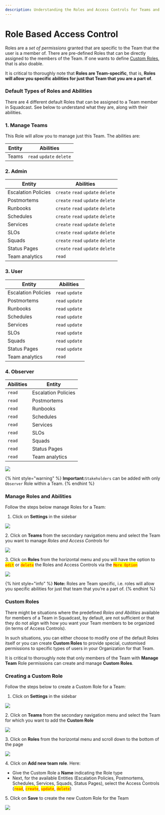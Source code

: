 ```yaml
---
description: Understanding the Roles and Access Controls for Teams and Custom Roles
---
```


# Role Based Access Control

Roles are a _set of permissions_ granted that are specific to the Team that the user is a member of. There are pre-defined Roles that can be directly assigned to the members of the Team. If one wants to define [Custom Roles](role-based-access-control.md#custom-roles), that is also doable.

It is critical to thoroughly note that **Roles are Team-specific**, that is, **Roles will allow you specific abilities for just that Team that you are a part of**.

### Default Types of Roles and Abilities <a href="#default-types-of-roles-and-abilities" id="default-types-of-roles-and-abilities"></a>

There are 4 different default Roles that can be assigned to a Team member in Squadcast. See below to understand what they are, along with their abilities.

### 1. Manage Teams <a href="#1-manage-teams" id="1-manage-teams"></a>

This Role will allow you to manage just this Team. The abilities are:

| Entity | Abilities                |
| ------ | ------------------------ |
| Teams  | `read` `update` `delete` |

### 2. Admin <a href="#2-admin" id="2-admin"></a>

| Entity              | Abilities                         |
| ------------------- | --------------------------------- |
| Escalation Policies | `create` `read` `update` `delete` |
| Postmortems         | `create` `read` `update` `delete` |
| Runbooks            | `create` `read` `update` `delete` |
| Schedules           | `create` `read` `update` `delete` |
| Services            | `create` `read` `update` `delete` |
| SLOs                | `create` `read` `update` `delete` |
| Squads              | `create` `read` `update` `delete` |
| Status Pages        | `create` `read` `update` `delete` |
| Team analytics      | `read`                            |

### 3. User <a href="#3-user" id="3-user"></a>

| Entity              | Abilities       |
| ------------------- | --------------- |
| Escalation Policies | `read` `update` |
| Postmortems         | `read` `update` |
| Runbooks            | `read` `update` |
| Schedules           | `read` `update` |
| Services            | `read` `update` |
| SLOs                | `read` `update` |
| Squads              | `read` `update` |
| Status Pages        | `read` `update` |
| Team analytics      | `read`          |

### 4. Observer <a href="#4-observer" id="4-observer"></a>

| Abilities | Entity              |
| --------- | ------------------- |
| `read`    | Escalation Policies |
| `read`    | Postmortems         |
| `read`    | Runbooks            |
| `read`    | Schedules           |
| `read`    | Services            |
| `read`    | SLOs                |
| `read`    | Squads              |
| `read`    | Status Pages        |
| `read`    | Team analytics      |

![](../.gitbook/assets/rbac\_roles.png)

{% hint style="warning" %}
**Important:**`Stakeholders` can be added with only `Observer` Role within a Team.
{% endhint %}

### Manage Roles and Abilities <a href="#manage-roles-and-abilities" id="manage-roles-and-abilities"></a>

Follow the steps below manage Roles for a Team:

1. Click on **Settings** in the sidebar

![](<../.gitbook/assets/add\_and\_delete\_users\_1 (1) (1) (1) (10) (22).png>)

2\. Click on **Teams** from the secondary navigation menu and select the Team you want to manage _Roles and Access Controls_ for

![](<../.gitbook/assets/add\_and\_delete\_teams\_1 (1) (2) (7).png>)

3\. Click on **Roles** from the horizontal menu and you will have the option to <mark style="color:red;">`edit`</mark> or <mark style="color:red;">`delete`</mark> the Roles and Access Controls via the <mark style="color:red;">`More Option`</mark>

![](../.gitbook/assets/rbac\_2.png)

{% hint style="info" %}
**Note:** Roles are Team specific, i.e. roles will allow you specific abilities for just that team that you’re a part of.
{% endhint %}

### Custom Roles <a href="#custom-roles" id="custom-roles"></a>

There might be situations where the predefined _Roles and Abilities_ available for members of a Team in Squadcast, by default, are not sufficient or that they do not align with how you want your Team members to be organized (in terms of Access Controls).

In such situations, you can either choose to modify one of the default Roles itself or you can create **Custom Roles** to provide special, customised permissions to specific types of users in your Organization for that Team.

It is critical to thoroughly note that only members of the Team with **Manage Team** Role permissions can create and manage **Custom Roles**.

### Creating a Custom Role <a href="#creating-a-custom-role" id="creating-a-custom-role"></a>

Follow the steps below to create a Custom Role for a Team:

1. Click on **Settings** in the sidebar

![](<../.gitbook/assets/add\_and\_delete\_users\_1 (1) (1) (1) (10) (18).png>)

2\. Click on **Teams** from the secondary navigation menu and select the Team for which you want to add the **Custom Role**

![](<../.gitbook/assets/add\_and\_delete\_teams\_1 (1) (1) (3).png>)

3\. Click on **Roles** from the horizontal menu and scroll down to the bottom of the page

![](../.gitbook/assets/rbac\_3.png)

4\. Click on **Add new team role**. Here:

* Give the Custom Role a **Name** indicating the Role type
* Next, for the available Entities (Escalation Policies, Postmortems, Schedules, Services, Squads, Status Pages), select the Access Controls (<mark style="color:red;">`read`</mark>, <mark style="color:red;">`create`</mark>, <mark style="color:red;">`update`</mark>, <mark style="color:red;">`delete`</mark>)

5\. Click on **Save** to create the new Custom Role for the Team

![](../.gitbook/assets/rbac\_4.png)
